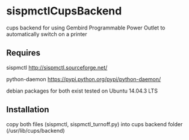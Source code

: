 # sispmctlCupsBackend
cups backend for using Gembird Programmable Power Outlet to automatically switch on a printer
## Requires
sispmctl http://sispmctl.sourceforge.net/

python-daemon https://pypi.python.org/pypi/python-daemon/

debian packages for both exist
tested on Ubuntu 14.04.3 LTS

## Installation
copy both files (sispmctl, sispmctl_turnoff.py) into cups backend folder (/usr/lib/cups/backend)

